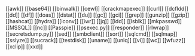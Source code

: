 [[awk]]
[[base64]]
[[binwalk]]
[[cewl]]
[[crackmapexec]]
[[curl]]
[[dcfldd]]
[[dd]]
[[df]]
[[doas]]
[[dstat]]
[[du]]
[[gc]]
[[gci]]
[[grep]]
[[gunzip]]
[[gzip]]
[[hashcat]]
[[hydra]]
[[iconv]]
[[iwr]]
[[jq]]
[[ldd]]
[[lsblk]]
[[mkpasswd]]
[[MSSQL]]
[[nc]]
[[Passpie]]
[[psexec.py]]
[[responder]]
[[rlwrap]]
[[secretsdump.py]]
[[sed]]
[[smbclient]]
[[sort]]
[[sqlcmd]]
[[sqlmap]]
[[sslyze]]
[[sucrack]]
[[testdisk]]
[[uname]]
[[uniq]]
[[vi]]
[[wc]]
[[wfuzz]]
[[xclip]]
[[xxd]]


